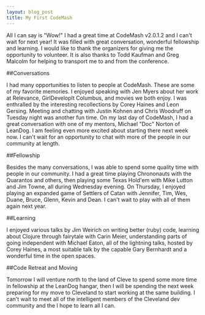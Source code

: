 ```yaml
---
layout: blog_post
title: My First CodeMash
---
```


All I can say is "Wow!" I had a great time at CodeMash v2.0.1.2 and I can't
wait for next year! It was filled with great conversation, wonderful fellowship
and learning. I would like to thank the organizers for giving me the opportunity
to volunteer. It is also thanks to Todd Kaufman and Greg Malcolm for helping to
transport me to and from the conference.

##Conversations

I had many opportunities to listen to people at CodeMash. These are some of my
favorite memories. I enjoyed speaking with Jen Myers about her work at
Relevance, GirlDevelopIt Columbus, and movies we both enjoy. I was enthralled by
the interesting recollections by Corey Haines and Leon Gersing. Meeting and
chatting with Justin Kohnen and Chris Woodruff on Tuesday night was another fun
time. On my last day of CodeMash, I had a great conversation with one of my
mentors, Michael "Doc" Norton of LeanDog. I am feeling even more excited about
starting there next week now. I can't wait for an opportunity to chat with
more of the people in our community at length.

##Fellowship

Besides the many conversations, I was able to spend some quality time with
people in our community. I had a great time playing Chrononauts with the
Quarantos and others, then playing some Texas Hold'em with Mike Lutton and Jim
Towne, all during Wednesday evening. On Thursday, I enjoyed playing an expanded
game of Settlers of Catan with Jennifer, Tim, Wes, Duane, Bruce, Glenn, Kevin
and Dean. I can't wait to play with all of them again next year.

##Learning

I enjoyed various talks by Jim Weirich on writing better (ruby) code, learning
about Clojure through fairytale with Carin Meier, understanding parts of going
independent with Michael Eaton, all of the lightning talks, hosted by Corey
Haines, a most suitable talk by the capable Gary Bernhardt and a wonderful time
in the open spaces.

##Code Retreat and Moving

Tomorrow I will venture north to the land of Cleve to spend some more time in
fellowship at the LeanDog hangar, then I will be spending the next week
preparing for my move to Cleveland to start working at the same building. I
can't wait to meet all of the intelligent members of the Cleveland dev community
and the I hope to learn all I can.
